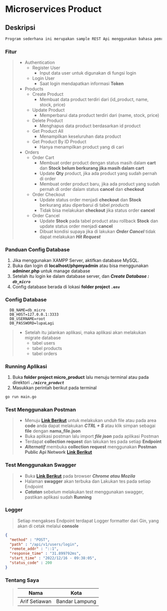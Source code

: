 # Microservices Product

## Deskripsi

```markdown
Program sederhana ini merupakan sample REST Api menggunakan bahasa pemrograman Golang
```

### Fitur

> - Authentication
>   - Register User
>     - Input data user untuk digunakan di fungsi login
>   - Login User
>     - Saat login mendapatkan informasi **Token**
> - Products
>   - Create Product
>     - Membuat data product terdiri dari (id_product, name, stock, price)
>   - Update Product
>     - Memperbarui data product terdiri dari (name, stock, price)
>   - Delete Product
>     - Menghapus data product berdasarkan id product
>   - Get Product All
>     - Menampilkan keseluruhan data product
>   - Get Product By ID Product
>     - Hanya menampilkan product yang di cari
> - Orders
>   - Order Cart
>     - Membuat order product dengan status masih dalam **cart** dan **Stock belum berkurang jika masih dalam cart**
>     - Update **Qty** product, jika ada product yang sudah pernah di order
>     - Membuat order product baru, jika ada product yang sudah pernah di order dalam status **cancel** dan **checkout**
>   - Order Checkout
>     - Update status order menjadi **checkout** dan **Stock** berkurang atau diperbarui di tabel *products*
>     - Tidak bisa melakukan **checkout** jika status order **cancel**
>   - Order Cancel
>     - Update **Stock** pada tabel product atau rollback **Stock** dan update status order menjadi **cancel**
>     - Dibuat kondisi supaya jika di lakukan ***Order Cancel*** tidak dapat melakukan ***Hit Request***

### Panduan Config Database

1. Jika menggunakan XAMPP Server, aktifkan database MySQL.
2. Buka dan login di **localhost/phpmyadmin** atau bisa menggunakan **adminer.php** untuk manage database
3. Setelah itu login ke dalam database server, dan ***Create Database : `db_micro`***
4. Config database berada di lokasi **folder project `.env`**

### Config Database

```env
  DB_NAME=db_micro
  DB_HOST=127.0.0.1:3333
  DB_USERNAME=root
  DB_PASSWORD=lupaLagi
```

> - Setelah itu jalankan aplikasi, maka aplikasi akan melakukan migrate database
>   - tabel users
>   - tabel products
>   - tabel orders

### Running Aplikasi

1. Buka **folder project micro_product** lalu menuju terminal atau pada direktori ***`./micro_product`***
2. Masukkan perintah berikut pada terminal

```markdown
go run main.go
```

### Test Menggunakan Postman

> - Menuju [**Link Berikut**](./micro_product.postman_collection.json) untuk melakukan unduh file atau pada area **code** anda dapat melakukan ***CTRL + S*** atau klik simpan sebagai **file** dengan **nama_file.json**
> - Buka aplikasi postman lalu import ***file json*** pada aplikasi Postman
> - Terdapat **collection request** dan lakukan tes pada setiap **Endpoint**
> - ***Alternatif*** membuka **collection request** menggunakan **Postman Public Api Network** [**Link Berikut**](https://postman.com/arsetsoft/workspace/go-microservices/documentation/18056562-47a0fed6-ecb7-4241-925e-ce6e49b881ce)

### Test Menggunakan Swagger

> - Buka [**Link Berikut**](http://localhost:8080/swagger/index.html) pada browser ***Chrome atau Mozila***
> - Halaman **swagger** akan terbuka dan Lakukan tes pada setiap Endpoint
> - ***Catatan*** sebelum melakukan test menggunakan swagger, pastikan aplikasi sudah **Running**

### Logger

> Setiap mengakses Endpoint terdapat Logger formatter dari Gin, yang akan di cetak melalui **console**

```json
{
  "method" : "POST",
  "path" : "/api/v1/users/login",
  "remote_addr" : "::1",
  "response_time" : "31.899792ms",
  "start_time" : "2022/12/16 - 09:38:05",
  "status_code" : 200
}
```

### Tentang Saya

> | Nama          | Kota              |
> | ------------- | ----------------- |
> | Arif Setiawan | Bandar Lampung    |
